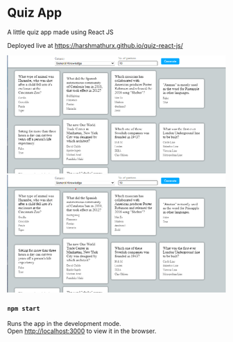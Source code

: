 
# Quiz App
A little quiz app made using React JS 

Deployed live at https://harshmathurx.github.io/quiz-react-js/

![](quiz_1.png)
![](quiz_2.png)

### `npm start`

Runs the app in the development mode.\
Open [http://localhost:3000](http://localhost:3000) to view it in the browser.
